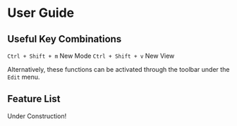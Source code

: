 # User Guide

## Useful Key Combinations

`Ctrl + Shift + m` New Mode
`Ctrl + Shift + v` New View

Alternatively, these functions can be activated through the toolbar under the `Edit` menu.

## Feature List

Under Construction!
 
